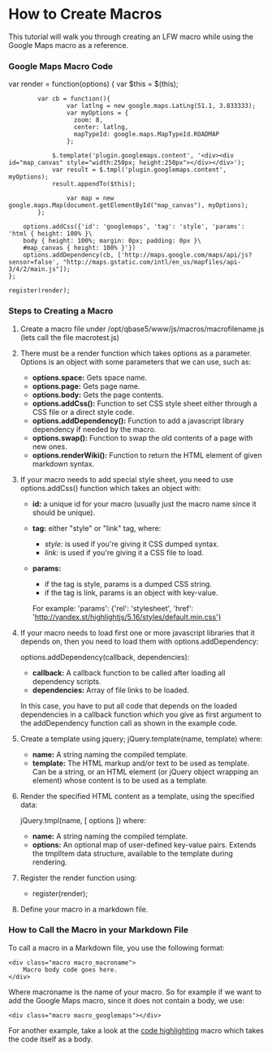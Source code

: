 # How to Create Macros

This tutorial will walk you through creating an LFW macro while using the Google Maps macro as a reference.

### Google Maps Macro Code

<div class="macro macro_code">
	var render = function(options) {
	    var $this = $(this);
	
	        var cb = function(){
	                var latlng = new google.maps.LatLng(51.1, 3.833333);
	                var myOptions = {
	                  zoom: 8,
	                  center: latlng,
	                  mapTypeId: google.maps.MapTypeId.ROADMAP
	                };
	
	            $.template('plugin.googlemaps.content', '<div><div id="map_canvas" style="width:250px; height:250px"></div></div>');
	            var result = $.tmpl('plugin.googlemaps.content', myOptions);
	            result.appendTo($this);
	
	                var map = new google.maps.Map(document.getElementById("map_canvas"), myOptions);
	        };
	
	    options.addCss({'id': 'googlemaps', 'tag': 'style', 'params': 'html { height: 100% }\
	    body { height: 100%; margin: 0px; padding: 0px }\
	    #map_canvas { height: 100% }'})
	    options.addDependency(cb, ['http://maps.google.com/maps/api/js?sensor=false', "http://maps.gstatic.com/intl/en_us/mapfiles/api-3/4/2/main.js"]);
	};
	
	register(render);
</div>

### Steps to Creating a Macro

1. Create a macro file under /opt/qbase5/www/js/macros/macrofilename.js (lets call the file macrotest.js)

2. There must be a render function which takes options as a parameter. Options is an object with some parameters that we can use, such as:
    * __options.space:__ Gets space name.
    * __options.page:__ Gets page name.
    * __options.body:__ Gets the page contents.
    * __options.addCss():__ Function to set CSS style sheet either through a CSS file or a direct style code.
    * __options.addDependency():__ Function to add a javascript library dependency if needed by the macro.
    * __options.swap():__ Function to swap the old contents of a page with new ones.
    * __options.renderWiki():__ Function to return the HTML element of given markdown syntax.  
       
3. If your macro needs to add special style sheet, you need to use options.addCss() function which takes an object with:
    * __id:__ a unique id for your macro (usually just the macro name since it should be unique).
    * __tag:__ either "style" or "link" tag, where:

        * *style:* is used if you're giving it CSS dumped syntax.
        * *link:* is used if you're giving it a CSS file to load.  
     
    * __params:__

        * if the tag is style, params is a dumped CSS string.
        * if the tag is link, params is an object with key-value.

        For example: 'params': {'rel': 'stylesheet', 'href': 'http://yandex.st/highlightjs/5.16/styles/default.min.css'}

4. If your macro needs to load first one or more javascript libraries that it depends on, then you need to load them with options.addDependency:

    options.addDependency(callback, dependencies):

    * __callback:__ A callback function to be called after loading all dependency scripts.
    * __dependencies:__ Array of file links to be loaded.

    In this case, you have to put all code that depends on the loaded dependencies in a callback function which you give as first argument to the addDependency function call as shown in the example code.

5. Create a template using jquery; jQuery.template(name, template) where:
    * __name:__ A string naming the compiled template.
    * __template:__ The HTML markup and/or text to be used as template. Can be a string, or an HTML element (or jQuery object wrapping an element) whose content is to be used as a template.  
        
6. Render the specified HTML content as a template, using the specified data:

    jQuery.tmpl(name, [ options ]) where:

    * __name:__ A string naming the compiled template.
    * __options:__ An optional map of user-defined key-value pairs. Extends the tmplItem data structure, available to the template during rendering.  
      
7. Register the render function using:

    * register(render);

8. Define your macro in a markdown file.

### How to Call the Macro in your Markdown File

To call a macro in a Markdown file, you use the following format:

    <div class="macro macro_macroname">
        Macro body code goes here.
    </div>

Where macroname is the name of your macro. So for example if we want to add the Google Maps macro, since it does not contain a body, we use:

    <div class="macro macro_googlemaps"></div>

For another example, take a look at the [code highlighting][] macro which takes the code itself as a body.

  [code highlighting]: /sampleapp/#/Documentation/MacroCode
